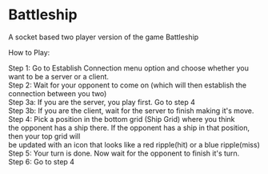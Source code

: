 # Battleship
A socket based two player version of the game Battleship   

How to Play: 

Step 1: Go to Establish Connection menu option and choose whether you want to be a server or a client.  
Step 2: Wait for your opponent to come on (which will then establish the connection between you two)   
Step 3a: If you are the server, you play first. Go to step 4   
Step 3b: If you are the client, wait for the server to finish making it's move.  
Step 4: Pick a position in the bottom grid (Ship Grid) where you think   
the opponent has a ship there. If the opponent has a ship in that position, then your top grid will  
be updated with an icon that looks like a red ripple(hit) or a blue ripple(miss)     
Step 5: Your turn is done. Now wait for the opponent to finish it's turn.  
Step 6: Go to step 4  
